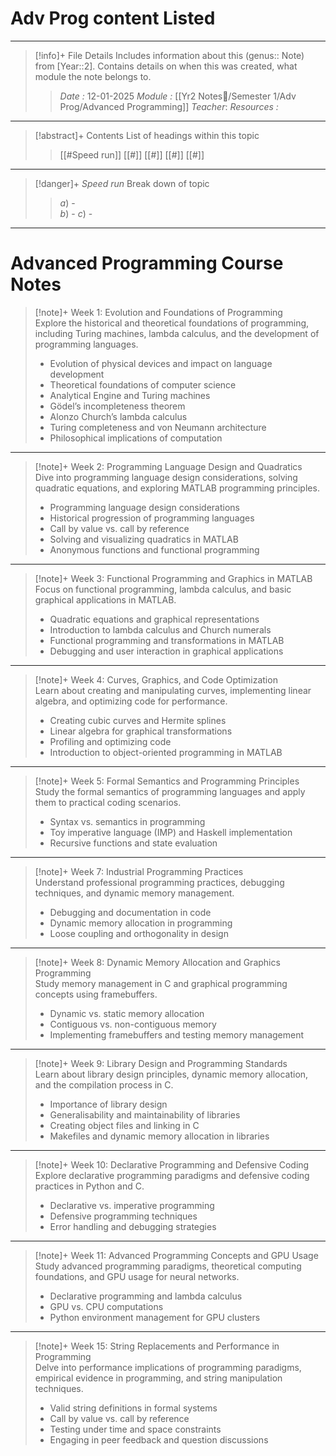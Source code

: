 # Adv Prog content Listed
---
> [!info]+ File Details
> Includes information about this (genus:: Note) from [Year::2]. Contains details on when this was created, what module the note belongs to.
> > *Date :*  12-01-2025
> > *Module :* [[Yr2 Notes📘/Semester 1/Adv Prog/Advanced Programming]]
> > *Teacher*: 
> > *Resources :*

---
> [!abstract]+ Contents
> List of headings within this topic
> > [[#Speed run]]
> [[#]]
> [[#]]
> [[#]]
> [[#]]

--- 
> [!danger]+ *Speed run*
> Break down of topic 
> > $a)$ -  
> $b)$ - 
> $c)$ - 

---
# Advanced Programming Course Notes

> [!note]+ Week 1: Evolution and Foundations of Programming  
> Explore the historical and theoretical foundations of programming, including Turing machines, lambda calculus, and the development of programming languages.  
> - Evolution of physical devices and impact on language development  
> - Theoretical foundations of computer science  
> - Analytical Engine and Turing machines  
> - Gödel’s incompleteness theorem  
> - Alonzo Church’s lambda calculus  
> - Turing completeness and von Neumann architecture  
> - Philosophical implications of computation  

---

> [!note]+ Week 2: Programming Language Design and Quadratics  
> Dive into programming language design considerations, solving quadratic equations, and exploring MATLAB programming principles.  
> - Programming language design considerations  
> - Historical progression of programming languages  
> - Call by value vs. call by reference  
> - Solving and visualizing quadratics in MATLAB  
> - Anonymous functions and functional programming  

---

> [!note]+ Week 3: Functional Programming and Graphics in MATLAB  
> Focus on functional programming, lambda calculus, and basic graphical applications in MATLAB.  
> - Quadratic equations and graphical representations  
> - Introduction to lambda calculus and Church numerals  
> - Functional programming and transformations in MATLAB  
> - Debugging and user interaction in graphical applications  

---

> [!note]+ Week 4: Curves, Graphics, and Code Optimization  
> Learn about creating and manipulating curves, implementing linear algebra, and optimizing code for performance.  
> - Creating cubic curves and Hermite splines  
> - Linear algebra for graphical transformations  
> - Profiling and optimizing code  
> - Introduction to object-oriented programming in MATLAB  

---

> [!note]+ Week 5: Formal Semantics and Programming Principles  
> Study the formal semantics of programming languages and apply them to practical coding scenarios.  
> - Syntax vs. semantics in programming  
> - Toy imperative language (IMP) and Haskell implementation  
> - Recursive functions and state evaluation  

---

> [!note]+ Week 7: Industrial Programming Practices  
> Understand professional programming practices, debugging techniques, and dynamic memory management.  
> - Debugging and documentation in code  
> - Dynamic memory allocation in programming  
> - Loose coupling and orthogonality in design  

---

> [!note]+ Week 8: Dynamic Memory Allocation and Graphics Programming  
> Study memory management in C and graphical programming concepts using framebuffers.  
> - Dynamic vs. static memory allocation  
> - Contiguous vs. non-contiguous memory  
> - Implementing framebuffers and testing memory management  

---

> [!note]+ Week 9: Library Design and Programming Standards  
> Learn about library design principles, dynamic memory allocation, and the compilation process in C.  
> - Importance of library design  
> - Generalisability and maintainability of libraries  
> - Creating object files and linking in C  
> - Makefiles and dynamic memory allocation in libraries  

---

> [!note]+ Week 10: Declarative Programming and Defensive Coding  
> Explore declarative programming paradigms and defensive coding practices in Python and C.  
> - Declarative vs. imperative programming  
> - Defensive programming techniques  
> - Error handling and debugging strategies  

---

> [!note]+ Week 11: Advanced Programming Concepts and GPU Usage  
> Study advanced programming paradigms, theoretical computing foundations, and GPU usage for neural networks.  
> - Declarative programming and lambda calculus  
> - GPU vs. CPU computations  
> - Python environment management for GPU clusters  

---

> [!note]+ Week 15: String Replacements and Performance in Programming  
> Delve into performance implications of programming paradigms, empirical evidence in programming, and string manipulation techniques.  
> - Valid string definitions in formal systems  
> - Call by value vs. call by reference  
> - Testing under time and space constraints  
> - Engaging in peer feedback and question discussions  
